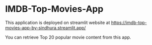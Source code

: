 # IMDB-Top-Movies-App

This application is deployed on streamlit website at https://imdb-top-movies-app-by-sindhura.streamlit.app/

You can retrieve Top 20 popular movie content from this app. 

